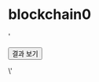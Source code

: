 # blockchain0
\'
 <form action="/output" method="get">
      <input type="submit" class="btn btn-primary btn-block" value="결과 보기">
  </form>
\'
